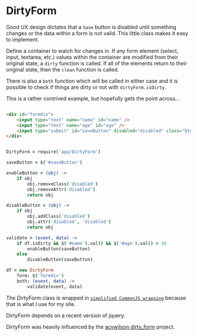 DirtyForm
=========

Good UX design dictates that a ```Save``` button is disabled until something changes or the data within a form is not valid. This little class makes it easy to implement.

Define a container to watch for changes in. If any form element (select, input, textarea, etc.) values within the container are modified from their original state, a ```dirty``` function is called. If all of the elements return to their original state, then the ```clean``` function is called.

There is also a ```both``` function which will be called in either case and it is possible to check if things are dirty or not with ```dirtyForm.isDirty```.

This is a rather contrived example, but hopefully gets the point across...

``` html

<div id="formdiv">
    <input type="text" name="name" id="name" />
    <input type="text" name="age" id="age" />
    <input type="submit" id="saveButton" disabled="disabled" class="btn disabled" />
</div>
```

``` coffeescript

DirtyForm = require('app/DirtyForm')

saveButton = $('#saveButton')

enableButton = (obj) ->
    if obj
        obj.removeClass('disabled')
        obj.removeAttr('disabled')
        return obj

disableButton = (obj) ->
    if obj
        obj.addClass('disabled')
        obj.attr('disabled', 'disabled')
        return obj

validate = (event, data) ->
    if df.isDirty && $('#name').val() && $('#age').val() > 10
        enableButton(saveButton)
    else
        disableButton(saveButton)

df = new DirtyForm
    form: $('formdiv')
    both: (event, data) ->
        validate(event, data)
```

The DirtyForm class is wrapped in [```simplified CommonJS wrapping```](http://requirejs.org/docs/whyamd.html#sugar) because that is what I use for my site.

DirtyForm depends on a recent version of jquery.

DirtyForm was heavily influenced by the [acvwilson dirty_form](https://github.com/acvwilson/dirty_form) project.